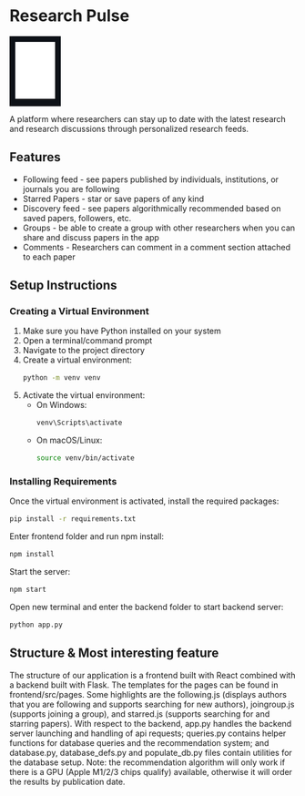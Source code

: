 # Research Pulse
<div style="background-color: #0d1117; padding: 10px; display: inline-block;">
<img height = "100"
  src="ResearchPulse.svg"
  alt="ResearchPulse logo"
/>
</div>

A platform where researchers can stay up to date with the latest research and research discussions through personalized research feeds. 

## Features
* Following feed - see papers published by individuals, institutions, or journals you are following 
* Starred Papers - star or save papers of any kind
* Discovery feed - see papers algorithmically recommended based on saved papers, followers, etc. 
* Groups - be able to create a group with other researchers when you can share and discuss papers in the app
* Comments - Researchers can comment in a comment section attached to each paper

## Setup Instructions

### Creating a Virtual Environment

1. Make sure you have Python installed on your system
2. Open a terminal/command prompt
3. Navigate to the project directory
4. Create a virtual environment:
   ```bash
   python -m venv venv
   ```
5. Activate the virtual environment:
   - On Windows:
     ```bash
     venv\Scripts\activate
     ```
   - On macOS/Linux:
     ```bash
     source venv/bin/activate
     ```

### Installing Requirements

Once the virtual environment is activated, install the required packages:

```bash
pip install -r requirements.txt
```
Enter frontend folder and run npm install:

```bash
npm install
```

Start the server:

```bash
npm start
```

Open new terminal and enter the backend folder to start backend server:

```bash
python app.py
```

## Structure & Most interesting feature

The structure of our application is a frontend built with React combined with a backend built with Flask. The templates for the pages can be found in frontend/src/pages. Some highlights are the following.js (displays authors that you are following and supports searching for new authors), joingroup.js (supports joining a group), and starred.js (supports searching for and starring papers). With respect to the backend, app.py handles the backend server launching and handling of api requests; queries.py contains helper functions for database queries and the recommendation system; and database.py, database_defs.py and populate_db.py files contain utilities for the database setup. Note: the recommendation algorithm will only work if there is a GPU (Apple M1/2/3 chips qualify) available, otherwise it will order the results by publication date. 
